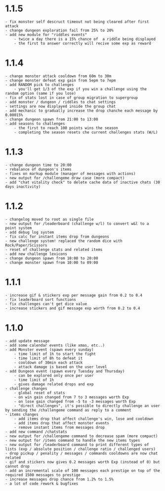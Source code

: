 
# 1.1.5
    - fix monster self descruct timeout not being cleared after first attack
    - change dungeon exploration fail from 25% to 20%
    - add new module for "riddles events"
        - twice a day there is a 15% chance of  a riddle being displayed
        - the first to answer correctly will recive some exp as reward

# 1.1.4
    - change monster attack cooldown from 60m to 30m
    - change monster defeat exp gain from 5epm to 7epm
    - add RANDOM pick to challenges 
        - you'll get 1/3 of the exp if you win a challenge using the random option (same if you lose)
    - fix of stats lost in case of group migration to supergroup
    - add monster / dungeon / riddles to chat settings
    - settings are now displayed inside the group chat
    - add mechanic to gradually increase the drop chanche each message by 0.00015% 
    - change dungeon spawn from 21:00 to 13:00
    - add seasons to challenges
        - the first to reach 100 points wins the season
        - completing the season resets che current challenges stats (W/L)
    
# 1.1.3

    - change dungeon time to 20:00
    - rebalance of dungeon's items
    - fixes on markup module (manager of messages with actions)
    - new output for /challengeme draw case (more compact)
    - add "chat vitality check" to delete cache data of inactive chats (30 days inactivity)

# 1.1.2 

    - changelog moved to root as single file
    - new output for /leaderboard (challenge w/l) to convert w&l to a point system
    - add debug log system
    - fix calc for instant items drop from dungeons
    - new challenge system! replaced the random dice with Rock/Paper/Scissors
    - reset of challenge stats and related items
    - add new challenge lexicons
    - change dungeon spawn from 10:00 to 20:00
    - change monster spawn from 10:00 to 09:00

# 1.1.1

    - increase gif & stickers exp per message gain from 0.2 to 0.4
    - fix leaderboard sort functions
    - fix challenges can't get dice value
    - increase stickers and gif message exp worth from 0.2 to 0.4

# 1.1.0

    - add update message
    - add some calendar events (like xmas, etc..)
    - add Monster event (spawn every sunday)
        - time limit of 1h to start the fight
        - time limit of 8h to defeat it
        - cooldown of 30min each attack
        - attack damage is based on the user level
    - add Dungeon event (spawn every Tuesday and Thursday)
        - can be explored only once per user
        - time limit of 1h 
        - gives damage related drops and exp
    - challenge changes
        - global reset of stats
        - on win gain changed from 7 to 3 messages worth Exp
        - on lose gain changed from -5 to -3 messages worth Exp
        - "direct challenges", it's possible to directly challenge an user by sending the /challengeme command as reply to a comment
    - items changes
        - add items drop that affect challenge's win, lose and cooldown
        - add items drop that affect monster events
        - remove instant items from messages drop
    - add new command /chatstats 
    - new output for /challengeme command to decrease spam (more compact)
    - new output for /items command to handle the new items types
    - new output for /leaderboard command to print different types of lists (exp / absolute position / challenge ratio / challenged users)
    - drop pickup / penality / messages / commands cooldowns are now chat related
    - gif and stickers now gives 0.2 messages worth Exp (instead of 0) but cannot drop
    - add an incremental scale of 100 messages each prestige on top of the required 1500 messages to prestige
    - increase messages drop chance from 1.2% to 1.5%
    - a lot of code rework & bugfixes
    
